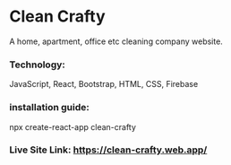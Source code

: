 # Clean Crafty
A home, apartment, office etc cleaning company website.

### Technology:
JavaScript, React, Bootstrap, HTML, CSS, Firebase

### installation guide:
npx create-react-app clean-crafty

### Live Site Link: https://clean-crafty.web.app/